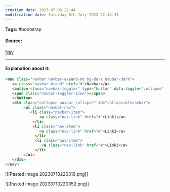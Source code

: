 ```yaml
---
creation date: 2023-07-08 22:44
modification date: Saturday 8th July 2023 22:44:33
---
```


**Tags:** #bootstrap 

#### Source:
[Nav](https://www.w3schools.com/bootstrap4/bootstrap_navbar.asp)

--------------------------------------

#### Explanation about it:

```html
<nav class="navbar navbar-expand-md bg-dark navbar-dark">
   <a class="navbar-brand" href="#">Navbar</a>
   <button class="navbar-toggler" type="button" data-toggle="collapse" data-target="#collapsiblenavbar">
   <span class="navbar-toggler-icon"></span>
   </button>
   <div class="collapse navbar-collapse" id="collapsiblenavbar">
        <ul class="navbar-nav">
           <li class="navbar-item">
               <a class="nav-link" href="#">Link1</a>
            </li>
            <li class="nav-item">
               <a class="nav-link" href="#">Link2</a>
             </li>
             <li class="nav-item">
                <a class="nav-link" href="#">Link3</a>
             </li>
        </ul>
   </div>
</nav>
```

![[Pasted image 20230710220319.png]]

![[Pasted image 20230710220352.png]]
